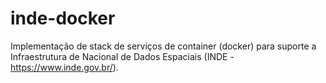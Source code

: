 # inde-docker
Implementação de stack de serviços de container (docker) para suporte a Infraestrutura de Nacional de Dados Espaciais (INDE - https://www.inde.gov.br/).
